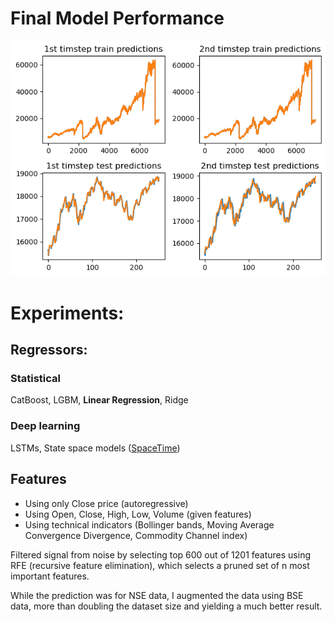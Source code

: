 # Final Model Performance

![](output.png)

# Experiments:

## Regressors:
### Statistical
CatBoost, LGBM, **Linear Regression**, Ridge
### Deep learning
LSTMs, State space models ([SpaceTime](https://github.com/HazyResearch/spacetime))

## Features
* Using only Close price (autoregressive)
* Using Open, Close, High, Low, Volume (given features)
* Using technical indicators (Bollinger bands, Moving Average Convergence Divergence, Commodity Channel index)

Filtered signal from noise by selecting top 600 out of 1201 features using RFE (recursive feature elimination), which selects a pruned set of n most important features.

While the prediction was for NSE data, I augmented the data using BSE data, more than doubling the dataset size and yielding a much better result.

